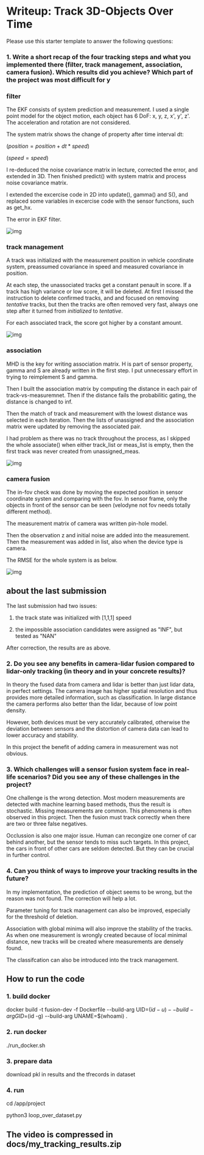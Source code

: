 # Writeup: Track 3D-Objects Over Time

Please use this starter template to answer the following questions:

### 1. Write a short recap of the four tracking steps and what you implemented there (filter, track management, association, camera fusion). Which results did you achieve? Which part of the project was most difficult for y

### filter

The EKF consists of system prediction and measurement. I used a single point model for the object
motion, each object has 6 DoF: x, y, z, x', y', z'. The acceleration and rotation are not considered.

The system matrix shows the change of property after time interval dt:

$(position = position + dt * speed)$

$(speed = speed)$

I re-deduced the noise covariance matrix in lecture, corrected the error, and extended in 3D. Then finished predict() with system matrix and process noise covariance matrix.

I extended the excercise code in 2D into update(), gamma() and S(), and replaced some variables in
excercise code with the sensor functions, such as get_hx.

The error in EKF filter.

![img](docs/RMSE_filter.png)

### track management

A track was initialized with the measurement position in vehicle coordinate system, preassumed
covariance in speed and measured covariance in position.

At each step, the unassociated tracks get a constant penault in score. If a track has high variance or low score, it will be deleted. At first I missed the instruction to delete confirmed tracks, and
and focused on removing $tentative$ tracks, but then the tracks are often removed very fast, always
one step after it turned from $initialized$ to $tentative$.

For each associated track, the score got higher by a constant amount.

![img](docs/RMSE_track.png)

### association

MHD is the key for writing association matrix. H is part of sensor property, gamma and S are already
written in the first step. I put unnecessary effort in trying to reimplement S and gamma.

Then I built the association matrix by computing the distance in each pair of track-vs-measuremnet.
Then if the distance fails the probabilitic gating, the distance is changed to inf.

Then the match of track and measurement with the lowest distance was selected in each iteration.
Then the lists of unassigned and the association matrix were updated by removing the associated pair.

I had problem as there was no track throughout the process, as I skipped the whole associate()
when either track_list or meas_list is empty, then the first track was never created from unassigned_meas.

![img](docs/RMSE_association.png)

### camera fusion

The in-fov check was done by moving the expected position in sensor coordinate systen and comparing
with the fov. In sensor frame, only the objects in front of the sensor can be seen (velodyne not
fov needs totally different method).

The measurement matrix of camera was written pin-hole model.

Then the observation z and initial noise are added into the measurement. Then the measurement was added in list, also when the device type is camera.

The RMSE for the whole system is as below.

![img](docs/RMSE.png)

## about the last submission

The last submission had two issues:

1. the track state was initialized with [1,1,1] speed

2. the impossible association candidates were assigned as "INF", but tested as "NAN"

After correction, the results are as above.

### 2. Do you see any benefits in camera-lidar fusion compared to lidar-only tracking (in theory and in your concrete results)?

In theory the fused data from camera and lidar is better than just lidar data, in perfect settings. The camera image has higher
spatial resolution and thus provides more detailed information, such as classification. In large distance the camera performs also better
than the lidar, because of low point density.

However, both devices must be very accurately calibrated, otherwise the deviation between sensors and the distortion of camera data
can lead to lower accuracy and stability.

In this project the benefit of adding camera in measurement was not obvious.

### 3. Which challenges will a sensor fusion system face in real-life scenarios? Did you see any of these challenges in the project?

One challenge is the wrong detection. Most modern measurements are detected with machine learning based methods, thus the result is
stochastic. Missing measurements are common. This phenomena is often observed in this project. Then the fusion must track correctly when
there are two or three false negatives.

Occlussion is also one major issue. Human can recongize one corner of car behind another, but the sensor tends to miss such targets. In this
project, the cars in front of other cars are seldom detected. But they can be crucial in further control.

### 4. Can you think of ways to improve your tracking results in the future?

In my implementation, the prediction of object seems to be wrong, but the reason was not found. The correction will help a lot.

Parameter tuning for track management can also be improved, especially for the threshold of deletion.

Association with global minima will also improve the stability of the tracks. As when one measurement is wrongly created because of local
minimal distance, new tracks will be created where measurements are densely found.

The classifcation can also be introduced into the track management.

## How to run the code

### 1. build docker

docker build -t fusion-dev -f Dockerfile --build-arg UID=$(id -u) --build-arg GID=$(id -g) --build-arg UNAME=$(whoami) .

### 2. run docker

./run_docker.sh

### 3. prepare data

download pkl in results and the tfrecords in dataset


### 4. run

cd /app/project

python3 loop_over_dataset.py

## The video is compressed in docs/my_tracking_results.zip
